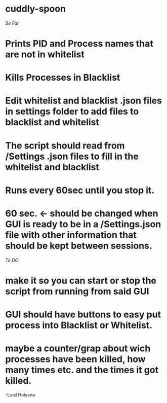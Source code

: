 # cuddly-spoon

######    So Far   #####

# Prints PID and Process names that are not in whitelist

# Kills Processes in Blacklist

# Edit whitelist and blacklist .json files in settings folder to add files to blacklist and whitelist

# The script should  read from /Settings .json files to fill in the whitelist and blacklist

# Runs every 60sec until you stop it.

# 60 sec. <- should be changed when GUI is ready to be in a /Settings.json file with other information that should be kept between sessions.


######    To DO   #####

# make it so you can start or stop the script from running from said GUI

# GUI should have buttons to easy put process into Blacklist or Whitelist.

# maybe a counter/grap about wich processes have been killed, how many times etc. and the times it got killed.



-Lord Halyana 